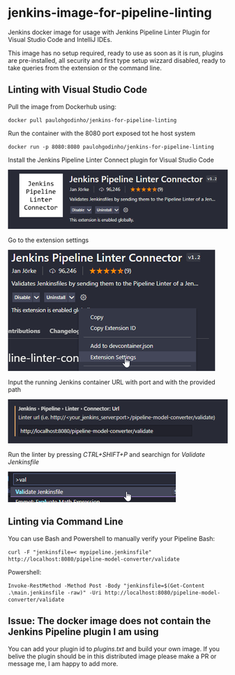 # jenkins-image-for-pipeline-linting
Jenkins docker image for usage with Jenkins Pipeline Linter Plugin for Visual Studio Code and IntelliJ IDEs.

This image has no setup required, ready to use as soon as it is run, plugins are pre-installed, all security and first type setup wizzard disabled, ready to take queries from the extension or the command line.

## Linting with Visual Studio Code
Pull the image from Dockerhub using:
```
docker pull paulohgodinho/jenkins-for-pipeline-linting
```

Run the container with the 8080 port exposed tot he host system
```
docker run -p 8080:8080 paulohgodinho/jenkins-for-pipeline-linting
```

Install the Jenkins Pipeline Linter Connect plugin for Visual Studio Code

![img](./readme-assets/vs-code-plugin.png)

Go to the extension settings

![img](./readme-assets/extension-settings.png)

Input the running Jenkins container URL with port and with the provided path

![img](./readme-assets/url-setup.png)

Run the linter by pressing *CTRL+SHIFT+P* and searchign for *Validate Jenkinsfile*

![img](./readme-assets/run-pallete.png)

## Linting via Command Line
You can use Bash and Powershell to manually verify your Pipeline
Bash:
```
curl -F "jenkinsfile=< mypipeline.jenkinsfile" http://localhost:8080/pipeline-model-converter/validate
```
Powershell:
```
Invoke-RestMethod -Method Post -Body "jenkinsfile=$(Get-Content .\main.jenkinsfile -raw)" -Uri http://localhost:8080/pipeline-model-converter/validate
```



## Issue: The docker image does not contain the Jenkins Pipeline plugin I am using
You can add your plugin id to *plugins.txt* and build your own image. If you belive the plugin should be in this distributed image please make a PR or message me, I am happy to add more.
